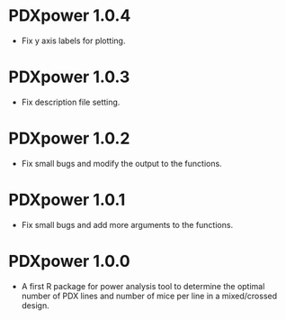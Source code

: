 # PDXpower 1.0.4

* Fix y axis labels for plotting.

# PDXpower 1.0.3

* Fix description file setting.

# PDXpower 1.0.2

* Fix small bugs and modify the output to the functions.

# PDXpower 1.0.1

* Fix small bugs and add more arguments to the functions.


# PDXpower 1.0.0

* A first R package for power analysis tool to determine the optimal number of PDX lines and number of mice per line in a mixed/crossed design.
